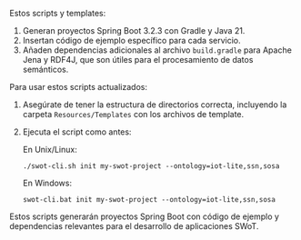 Estos scripts y templates:

1. Generan proyectos Spring Boot 3.2.3 con Gradle y Java 21.
2. Insertan código de ejemplo específico para cada servicio.
3. Añaden dependencias adicionales al archivo `build.gradle` para Apache Jena y RDF4J, que son útiles para el procesamiento de datos semánticos.

Para usar estos scripts actualizados:

1. Asegúrate de tener la estructura de directorios correcta, incluyendo la carpeta `Resources/Templates` con los archivos de template.
2. Ejecuta el script como antes:

   En Unix/Linux:
   ```
   ./swot-cli.sh init my-swot-project --ontology=iot-lite,ssn,sosa
   ```

   En Windows:
   ```
   swot-cli.bat init my-swot-project --ontology=iot-lite,ssn,sosa
   ```

Estos scripts generarán proyectos Spring Boot con código de ejemplo y dependencias relevantes para el desarrollo de aplicaciones SWoT.
